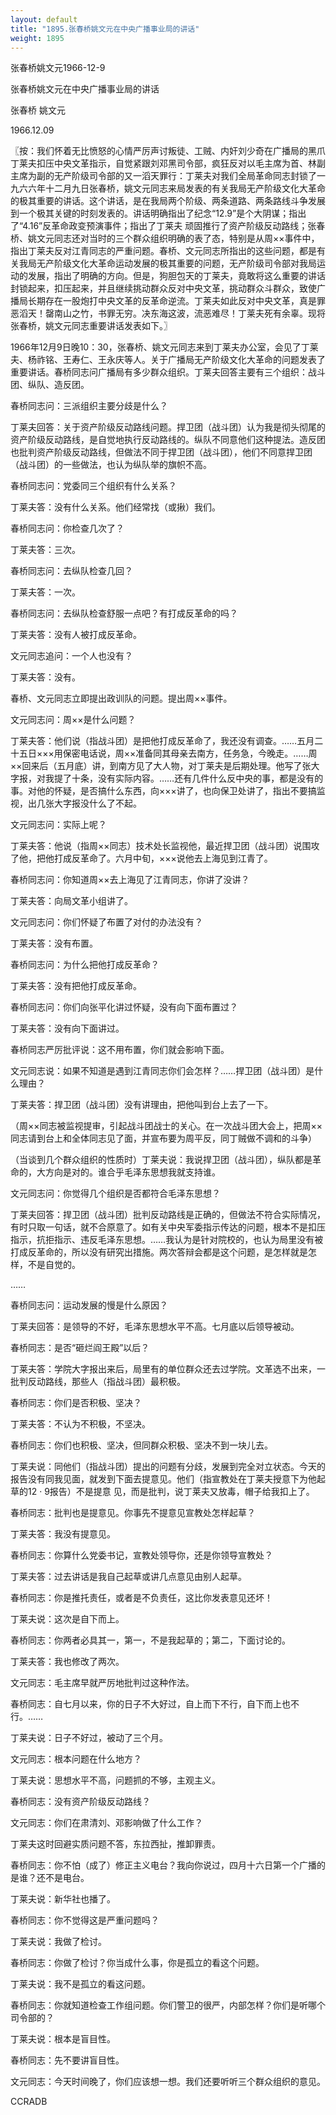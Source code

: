 ```yaml
---
layout: default
title: "1895.张春桥姚文元在中央广播事业局的讲话"
weight: 1895
---
```


张春桥姚文元1966-12-9

张春桥姚文元在中央广播事业局的讲话

张春桥 姚文元

1966.12.09

〖按：我们怀着无比愤怒的心情严厉声讨叛徒、工贼、内奸刘少奇在广播局的黑爪丁莱夫扣压中央文革指示，自觉紧跟刘邓黑司令部，疯狂反对以毛主席为首、林副主席为副的无产阶级司令部的又一滔天罪行：丁莱夫对我们全局革命同志封锁了一九六六年十二月九日张春桥，姚文元同志来局发表的有关我局无产阶级文化大革命的极其重要的讲话。这个讲话，是在我局两个阶级、两条道路、两条路线斗争发展到一个极其关键的时刻发表的。讲话明确指出了纪念“12.9”是个大阴谋；指出了“4.16”反革命政变预演事件；指出了丁莱夫 顽固推行了资产阶级反动路线；张春桥、姚文元同志还对当时的三个群众组织明确的表了态，特别是从周××事件中，指出丁莱夫反对江青同志的严重问题。春桥、文元同志所指出的这些问题，都是有关我局无产阶级文化大革命运动发展的极其重要的问题，无产阶级司令部对我局运动的发展，指出了明确的方向。但是，狗胆包天的丁莱夫，竟敢将这么重要的讲话封锁起来，扣压起来，并且继续挑动群众反对中央文革，挑动群众斗群众，致使广播局长期存在一股炮打中央文革的反革命逆流。丁莱夫如此反对中央文革，真是罪恶滔天！罄南山之竹，书罪无穷。决东海这波，流恶难尽！丁莱夫死有余辜。现将张春桥，姚文元同志重要讲话发表如下。〗

1966年12月9日晚10：30，张春桥、姚文元同志来到丁莱夫办公室，会见了丁莱夫、杨祚铭、王寿仁、王永庆等人。关于广播局无产阶级文化大革命的问题发表了重要讲话。春桥同志问广播局有多少群众组织。丁莱夫回答主要有三个组织：战斗团、纵队、造反团。

春桥同志问：三派组织主要分歧是什么？

丁莱夫回答：关于资产阶级反动路线问题。捍卫团（战斗团）认为我是彻头彻尾的资产阶级反动路线，是自觉地执行反动路线的。纵队不同意他们这种提法。造反团也批判资产阶级反动路线，但做法不同于捍卫团（战斗团），他们不同意捍卫团（战斗团）的一些做法，也认为纵队举的旗帜不高。

春桥同志问：党委同三个组织有什么关系？

丁莱夫答：没有什么关系。他们经常找（或揪）我们。

春桥同志问：你检查几次了？

丁莱夫答：三次。

春桥同志问：去纵队检查几回？

丁莱夫答：一次。

春桥同志问：去纵队检查舒服一点吧？有打成反革命的吗？

丁莱夫答：没有人被打成反革命。

文元同志追问：一个人也没有？

丁莱夫答：没有。

春桥、文元同志立即提出政训队的问题。提出周××事件。

文元同志问：周××是什么问题？

丁莱夫答：他们说（指战斗团）是把他打成反革命了，我还没有调查。……五月二十五日×××用保密电话说，周××准备同其母亲去南方，任务急，今晚走。……周××回来后（五月底）讲，到南方见了大人物，对丁莱夫是后期处理。他写了张大字报，对我提了十条，没有实际内容。……还有几件什么反中央的事，都是没有的事。对他的怀疑，是否搞什么东西，向×××讲了，也向保卫处讲了，指出不要搞监视，出几张大字报没什么了不起。

文元同志问：实际上呢？

丁莱夫答：他说（指周××同志）技术处长监视他，最近捍卫团（战斗团）说围攻了他，把他打成反革命了。六月中旬，×××说他去上海见到江青了。

春桥同志问：你知道周××去上海见了江青同志，你讲了没讲？

丁莱夫答：向局文革小组讲了。

文元同志问：你们怀疑了布置了对付的办法没有？

丁莱夫答：没有布置。

春桥同志问：为什么把他打成反革命？

丁莱夫答：没有把他打成反革命。

春桥同志问：你们向张平化讲过怀疑，没有向下面布置过？

丁莱夫答：没有向下面讲过。

春桥同志严厉批评说：这不用布置，你们就会影响下面。

文元同志说：如果不知道是遇到江青同志你们会怎样？……捍卫团（战斗团）是什么理由？

丁莱夫答：捍卫团（战斗团）没有讲理由，把他叫到台上去了一下。

（周××同志被监视提审，引起战斗团战士的关心。在一次战斗团大会上，把周××同志请到台上和全体同志见了面，并宣布要为周平反，同丁贼做不调和的斗争）

（当谈到几个群众组织的性质时）丁莱夫说：我说捍卫团（战斗团），纵队都是革命的，大方向是对的。谁合乎毛泽东思想我就支持谁。

文元同志问：你觉得几个组织是否都符合毛泽东思想？

丁莱夫回答：捍卫团（战斗团）批判反动路线是正确的，但做法不符合实际情况，有时只取一句话，就不合原意了。如有关中央军委指示传达的问题，根本不是扣压指示，抗拒指示、违反毛泽东思想。……我认为是针对院校的，也认为局里没有被打成反革命的，所以没有研究出措施。两次答辩会都是这个问题，是怎样就是怎样，不是自觉的。

……

春桥同志问：运动发展的慢是什么原因？

丁莱夫回答：是领导的不好，毛泽东思想水平不高。七月底以后领导被动。

春桥同志：是否“砸烂阎王殿”以后？

丁莱夫答：学院大字报出来后，局里有的单位群众还去过学院。文革选不出来，一批判反动路线，那些人（指战斗团）最积极。

春桥同志：你们是否积极、坚决？

丁莱夫答：不认为不积极，不坚决。

春桥同志：你们也积极、坚决，但同群众积极、坚决不到一块儿去。

丁莱夫说：同他们（指战斗团）提出的问题有分歧，发展到完全对立状态。今天的报告没有同我见面，就发到下面去提意见。他们（指宣教处在丁莱夫授意下为他起草的12 · 9报告）不是提意 见，而是批判，说丁莱夫又放毒，帽子给我扣上了。

春桥同志：批判也是提意见。你事先不提意见宣教处怎样起草？

丁莱夫答：我没有提意见。

春桥同志：你算什么党委书记，宣教处领导你，还是你领导宣教处？

丁莱夫答：过去讲话是我自己起草或讲几点意见由别人起草。

春桥同志：你是推托责任，或者是不负责任，这比你发表意见还坏！

丁莱夫说：这次是自下而上。

春桥同志：你两者必具其一，第一，不是我起草的；第二，下面讨论的。

丁莱夫答：我也修改了两次。

文元同志：毛主席早就严厉地批判过这种作法。

春桥同志：自七月以来，你的日子不大好过，自上而下不行，自下而上也不行。……

丁莱夫说：日子不好过，被动了三个月。

文元同志：根本问题在什么地方？

丁莱夫说：思想水平不高，问题抓的不够，主观主义。

春桥同志：没有资产阶级反动路线？

文元同志：你们在肃清刘、邓影响做了什么工作？

丁莱夫这时回避实质问题不答，东拉西扯，推卸罪责。

春桥同志：你不怕（成了）修正主义电台？我向你说过，四月十六日第一个广播的是谁？还不是电台。

丁莱夫说：新华社也播了。

春桥同志：你不觉得这是严重问题吗？

丁莱夫说：我做了检讨。

春桥同志：你做了检讨？你当成什么事，你是孤立的看这个问题。

丁莱夫说：我不是孤立的看这问题。

春桥同志：你就知道检查工作组问题。你们警卫的很严，内部怎样？你们是听哪个司令部的？

丁莱夫说：根本是盲目性。

春桥同志：先不要讲盲目性。

文元同志：今天时间晚了，你们应该想一想。我们还要听听三个群众组织的意见。

CCRADB


